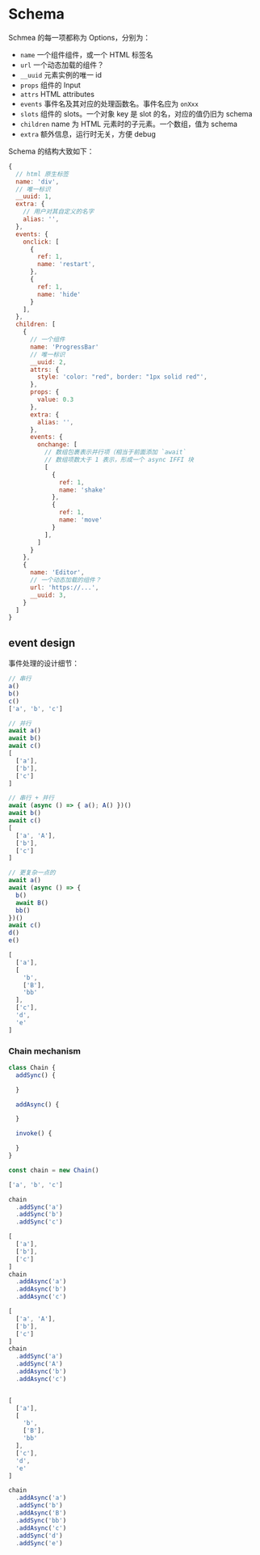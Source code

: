# Schema

Schmea 的每一项都称为 Options，分别为：

- `name` 一个组件组件，或一个 HTML 标签名
- `url` 一个动态加载的组件？
- `__uuid` 元素实例的唯一 id
- `props` 组件的 Input
- `attrs` HTML attributes
- `events` 事件名及其对应的处理函数名。事件名应为 `onXxx`
- `slots` 组件的 slots。一个对象 key 是 slot 的名，对应的值仍旧为 schema
- `children` name 为 HTML 元素时的子元素。一个数组，值为 schema
- `extra` 额外信息，运行时无关，方便 debug

Schema 的结构大致如下：

```js
{
  // html 原生标签
  name: 'div',
  // 唯一标识
  __uuid: 1,
  extra: {
    // 用户对其自定义的名字
    alias: '',
  },
  events: {
    onclick: [
      {
        ref: 1,
        name: 'restart',
      },
      {
        ref: 1,
        name: 'hide'
      }
    ],
  },
  children: [
    {
      // 一个组件
      name: 'ProgressBar'
      // 唯一标识
      __uuid: 2,
      attrs: {
        style: 'color: "red", border: "1px solid red"',
      },
      props: {
        value: 0.3
      },
      extra: {
        alias: '',
      },
      events: {
        onchange: [
          // 数组包裹表示并行项（相当于前面添加 `await`
          // 数组项数大于 1 表示，形成一个 async IFFI 块
          [
            {
              ref: 1,
              name: 'shake'
            },
            {
              ref: 1,
              name: 'move'
            }
          ],
        ]
      }
    },
    {
      name: 'Editor',
      // 一个动态加载的组件？
      url: 'https://...',
      __uuid: 3,
    }
  ]
}
```

## event design

事件处理的设计细节：

```js
// 串行
a()
b()
c()
['a', 'b', 'c']

// 并行
await a()
await b()
await c()
[
  ['a'],
  ['b'],
  ['c']
]

// 串行 + 并行
await (async () => { a(); A() })()
await b()
await c()
[
  ['a', 'A'],
  ['b'],
  ['c']
]

// 更复杂一点的
await a()
await (async () => {
  b()
  await B()
  bb()
})()
await c()
d()
e()

[
  ['a'],
  [
    'b',
    ['B'],
    'bb'
  ],
  ['c'],
  'd',
  'e'
]
```

### Chain mechanism

```js
class Chain {
  addSync() {

  }

  addAsync() {

  }

  invoke() {

  }
}

const chain = new Chain()

['a', 'b', 'c']

chain
  .addSync('a')
  .addSync('b')
  .addSync('c')

[
  ['a'],
  ['b'],
  ['c']
]
chain
  .addAsync('a')
  .addAsync('b')
  .addAsync('c')

[
  ['a', 'A'],
  ['b'],
  ['c']
]
chain
  .addSync('a')
  .addSync('A')
  .addAsync('b')
  .addAsync('c')


[
  ['a'],
  [
    'b',
    ['B'],
    'bb'
  ],
  ['c'],
  'd',
  'e'
]

chain
  .addAsync('a')
  .addSync('b')
  .addAsync('B')
  .addSync('bb')
  .addAsync('c')
  .addSync('d')
  .addSync('e')
```
